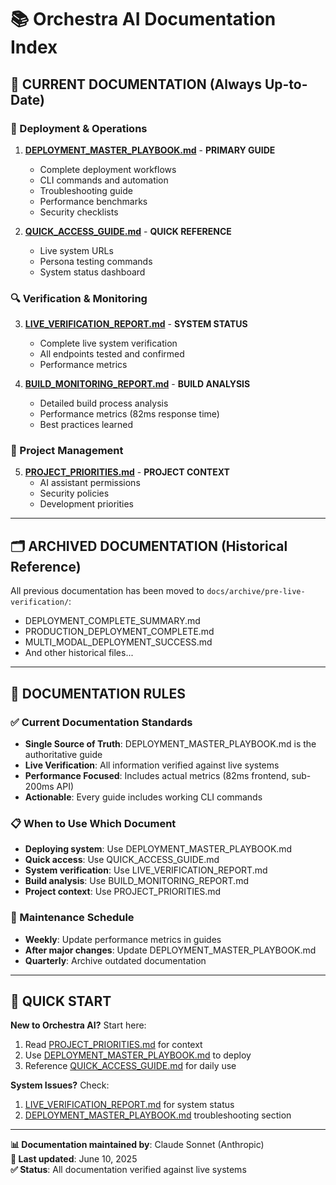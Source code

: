 # 📚 Orchestra AI Documentation Index

## 🎯 **CURRENT DOCUMENTATION** (Always Up-to-Date)

### **🚀 Deployment & Operations**
1. **[DEPLOYMENT_MASTER_PLAYBOOK.md](DEPLOYMENT_MASTER_PLAYBOOK.md)** - **PRIMARY GUIDE**
   - Complete deployment workflows
   - CLI commands and automation
   - Troubleshooting guide
   - Performance benchmarks
   - Security checklists

2. **[QUICK_ACCESS_GUIDE.md](QUICK_ACCESS_GUIDE.md)** - **QUICK REFERENCE**
   - Live system URLs
   - Persona testing commands
   - System status dashboard

### **🔍 Verification & Monitoring**
3. **[LIVE_VERIFICATION_REPORT.md](LIVE_VERIFICATION_REPORT.md)** - **SYSTEM STATUS**
   - Complete live system verification
   - All endpoints tested and confirmed
   - Performance metrics

4. **[BUILD_MONITORING_REPORT.md](BUILD_MONITORING_REPORT.md)** - **BUILD ANALYSIS**
   - Detailed build process analysis
   - Performance metrics (82ms response time)
   - Best practices learned

### **🎯 Project Management**
5. **[PROJECT_PRIORITIES.md](PROJECT_PRIORITIES.md)** - **PROJECT CONTEXT**
   - AI assistant permissions
   - Security policies
   - Development priorities

---

## 🗂️ **ARCHIVED DOCUMENTATION** (Historical Reference)

All previous documentation has been moved to `docs/archive/pre-live-verification/`:
- DEPLOYMENT_COMPLETE_SUMMARY.md
- PRODUCTION_DEPLOYMENT_COMPLETE.md
- MULTI_MODAL_DEPLOYMENT_SUCCESS.md
- And other historical files...

---

## 🎯 **DOCUMENTATION RULES**

### **✅ Current Documentation Standards**
- **Single Source of Truth**: DEPLOYMENT_MASTER_PLAYBOOK.md is the authoritative guide
- **Live Verification**: All information verified against live systems
- **Performance Focused**: Includes actual metrics (82ms frontend, sub-200ms API)
- **Actionable**: Every guide includes working CLI commands

### **📋 When to Use Which Document**
- **Deploying system**: Use DEPLOYMENT_MASTER_PLAYBOOK.md
- **Quick access**: Use QUICK_ACCESS_GUIDE.md
- **System verification**: Use LIVE_VERIFICATION_REPORT.md
- **Build analysis**: Use BUILD_MONITORING_REPORT.md
- **Project context**: Use PROJECT_PRIORITIES.md

### **🔄 Maintenance Schedule**
- **Weekly**: Update performance metrics in guides
- **After major changes**: Update DEPLOYMENT_MASTER_PLAYBOOK.md
- **Quarterly**: Archive outdated documentation

---

## 🚀 **QUICK START**

**New to Orchestra AI?** Start here:
1. Read [PROJECT_PRIORITIES.md](PROJECT_PRIORITIES.md) for context
2. Use [DEPLOYMENT_MASTER_PLAYBOOK.md](DEPLOYMENT_MASTER_PLAYBOOK.md) to deploy
3. Reference [QUICK_ACCESS_GUIDE.md](QUICK_ACCESS_GUIDE.md) for daily use

**System Issues?** Check:
1. [LIVE_VERIFICATION_REPORT.md](LIVE_VERIFICATION_REPORT.md) for system status
2. [DEPLOYMENT_MASTER_PLAYBOOK.md](DEPLOYMENT_MASTER_PLAYBOOK.md) troubleshooting section

---

**📊 Documentation maintained by**: Claude Sonnet (Anthropic)  
**🔄 Last updated**: June 10, 2025  
**✅ Status**: All documentation verified against live systems
